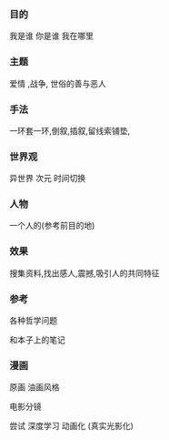 ### 目的

我是谁 你是谁 我在哪里

### 主题

爱情 ,战争, 世俗的善与恶人

### 手法

一环套一环,倒叙,插叙,留线索铺垫,

### 世界观

异世界 次元 时间切换  

### 人物

一个人的(参考前目的地)

### 效果

搜集资料,找出感人,震撼,吸引人的共同特征





### 参考

各种哲学问题

和本子上的笔记



### 漫画

原画 油画风格

电影分镜

尝试 深度学习 动画化 (真实光影化)

